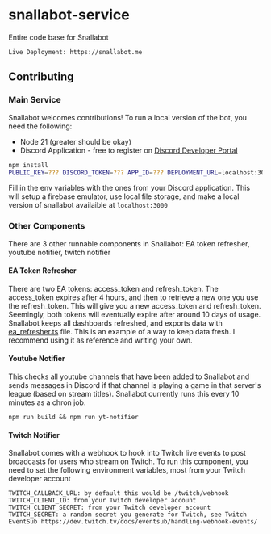 # snallabot-service

Entire code base for Snallabot

```
Live Deployment: https://snallabot.me
```

## Contributing

### Main Service

Snallabot welcomes contributions! To run a local version of the bot, you need the following:
- Node 21 (greater should be okay)
- Discord Application - free to register on [Discord Developer Portal](https://discord.com/developers/applications)

```sh
npm install
PUBLIC_KEY=??? DISCORD_TOKEN=??? APP_ID=??? DEPLOYMENT_URL=localhost:3000 npm run dev
```

Fill in the env variables with the ones from your Discord application. This will setup a firebase emulator, use local file storage, and make a local version of snallabot availaible at `localhost:3000`

### Other Components

There are 3 other runnable components in Snallabot: EA token refresher, youtube notifier, twitch notifier

#### EA Token Refresher

There are two EA tokens: access_token and refresh_token. The access_token expires after 4 hours, and then to retrieve a new one you use the refresh_token. This will give you a new access_token and refresh_token. Seemingly, both tokens will eventually expire after around 10 days of usage. Snallabot keeps all dashboards refreshed, and exports data with [ea_refresher.ts](https://github.com/snallabot/snallabot-service/blob/main/src/dashboard/ea_refresher.ts) file. This is an example of a way to keep data fresh. I recommend using it as reference and writing your own.

#### Youtube Notifier

This checks all youtube channels that have been added to Snallabot and sends messages in Discord if that channel is playing a game in that server's league (based on stream titles). Snallabot currently runs this every 10 minutes as a chron job.

```
npm run build && npm run yt-notifier
```

#### Twitch Notifier

Snallabot comes with a webhook to hook into Twitch live events to post broadcasts for users who stream on Twitch. To run this component, you need to set the following environment variables, most from your Twitch developer account

```
TWITCH_CALLBACK_URL: by default this would be /twitch/webhook
TWITCH_CLIENT_ID: from your Twitch developer account
TWITCH_CLIENT_SECRET: from your Twitch developer account
TWITCH_SECRET: a random secret you generate for Twitch, see Twitch EventSub https://dev.twitch.tv/docs/eventsub/handling-webhook-events/
```